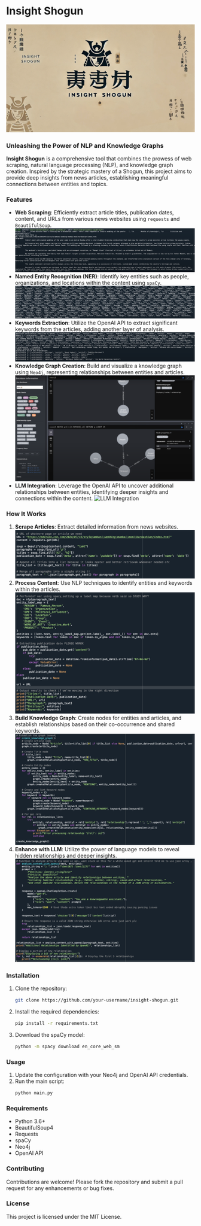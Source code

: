
#  Insight Shogun

![Insight Shogun Banner](https://github.com/samraatz/InsightShogun/blob/main/banner.png)

### Unleashing the Power of NLP and Knowledge Graphs

**Insight Shogun** is a comprehensive tool that combines the prowess of web scraping, natural language processing (NLP), and knowledge graph creation. Inspired by the strategic mastery of a Shogun, this project aims to provide deep insights from news articles, establishing meaningful connections between entities and topics.

### Features

- **Web Scraping**: Efficiently extract article titles, publication dates, content, and URLs from various news websites using `requests` and `BeautifulSoup`.
  ![Web Scraping](https://github.com/samraatz/InsightShogun/blob/main/ws.png)
- **Named Entity Recognition (NER)**: Identify key entities such as people, organizations, and locations within the content using `spaCy`.
  ![Named Entity Recognition](https://github.com/samraatz/InsightShogun/blob/main/ner.png)
- **Keywords Extraction**: Utilize the OpenAI API to extract significant keywords from the articles, adding another layer of analysis.
  ![Keywords Extraction](https://github.com/samraatz/InsightShogun/blob/main/key.png)
- **Knowledge Graph Creation**: Build and visualize a knowledge graph using `Neo4j`, representing relationships between entities and articles.
  ![Knowledge Graph Creation](https://github.com/samraatz/InsightShogun/blob/main/kg.png)
- **LLM Integration**: Leverage the OpenAI API to uncover additional relationships between entities, identifying deeper insights and connections within the content.
  ![LLM Integration](https://github.com/samraatz/InsightShogun/blob/main/api.png)

### How It Works

1. **Scrape Articles**: Extract detailed information from news websites.
   ![Scrape Articles](https://github.com/samraatz/InsightShogun/blob/main/scrape.png)
2. **Process Content**: Use NLP techniques to identify entities and keywords within the articles.
   ![Process Content](https://github.com/samraatz/InsightShogun/blob/main/spacy.png)
3. **Build Knowledge Graph**: Create nodes for entities and articles, and establish relationships based on their co-occurrence and shared keywords.
   ![Build Knowledge Graph](https://github.com/samraatz/InsightShogun/blob/main/kg1.png)
4. **Enhance with LLM**: Utilize the power of language models to reveal hidden relationships and deeper insights.
   ![Enhance with LLM](https://github.com/samraatz/InsightShogun/blob/main/er.png)

### Installation

1. Clone the repository:
   ```bash
   git clone https://github.com/your-username/insight-shogun.git
   ```
2. Install the required dependencies:
   ```bash
   pip install -r requirements.txt
   ```
3. Download the spaCy model:
   ```bash
   python -m spacy download en_core_web_sm
   ```

### Usage

1. Update the configuration with your Neo4j and OpenAI API credentials.
2. Run the main script:
   ```bash
   python main.py
   ```

### Requirements

- Python 3.6+
- BeautifulSoup4
- Requests
- spaCy
- Neo4j
- OpenAI API

### Contributing

Contributions are welcome! Please fork the repository and submit a pull request for any enhancements or bug fixes.

### License

This project is licensed under the MIT License.
```

